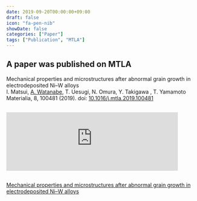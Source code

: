 ```yaml
---
date: 2019-09-20T00:00:00+09:00
draft: false
icon: "fa-pen-nib"
showDate: false
categories: ["Paper"]
tags: ["Publication", "MTLA"]
---
```


## A paper was published on MTLA

Mechanical properties and microstructures after abnormal grain growth in electrodeposited Ni–W alloys  
    I. Matsui, <u>A. Watanabe</u>, T. Uesugi, N. Omura, Y. Takigawa  , T. Yamamoto  
    Materialia, 8, 100481 (2019).
    doi: [10.1016/j.mtla.2019.100481](https://doi.org/10.1016/j.mtla.2019.100481)

<iframe class="hatenablogcard" style="width:90%;height:155px;margin:15px 0;max-width:680px;" title="Mechanical properties and microstructures after abnormal grain growth in electrodeposited Ni–W alloys" src="https://hatenablog-parts.com/embed?url=https://doi.org/10.1016/j.mtla.2019.100481" frameborder="0" scrolling="no"></iframe>

<script type="text/javascript" src="//cdn.plu.mx/widget-summary.js"></script>
<a href="https://plu.mx/plum/a/?doi=10.1016%2Fj.mtla.2019.100481" data-orientation="vertical" data-hide-print="true" class="plumx-summary" data-site="plum" data-hide-when-empty="true">Mechanical properties and microstructures after abnormal grain growth in electrodeposited Ni–W alloys</a>
